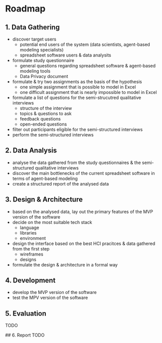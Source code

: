 # Roadmap

## 1. Data Gathering
- discover target users
    - potential end users of the system (data scientists, agent-based modeling specialists)
    - spreadsheet software users & data analysits
- formulate study questionnaire
    - general questions regarding spreadsheet software & agent-based modeling tools
    - Data Privacy document
- formulate & try two assignments as the basis of the hypothesis
    - one simple assignment that is possible to model in Excel
    - one difficult assignment that is nearly impossible to model in Excel
- formulate a list of questions for the semi-strucutred qualitative interviews
    - structure of the interview
    - topics & questions to ask
    - feedback questions
    - open-ended questions
- filter out participants eligible for the semi-structured interviews
- perform the semi-structured interviews

## 2. Data Analysis
- analyse the data gathered from the study questionnaires & the semi-structured qualitative interviews
- discover the main bottlenecks of the current spreadsheet software in terms of agent-based modeling
- create a structured report of the analysed data

## 3. Design & Architecture
- based on the analysed data, lay out the primary features of the MVP version of the software
- decide on the most suitable tech stack
    - language
    - libraries
    - environment
- design the interface based on the best HCI pracitces & data gathered from the first step
    - wireframes
    - designs
- formulate the design & architecture in a formal way

## 4. Development
- develop the MVP version of the software
- test the MPV version of the software

## 5. Evaluation
TODO

## 6. Report
TODO